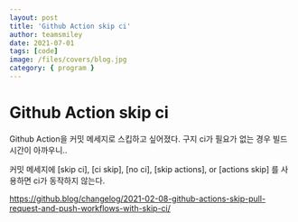 ```yaml
---
layout: post
title: 'Github Action skip ci'
author: teamsmiley
date: 2021-07-01
tags: [code]
image: /files/covers/blog.jpg
category: { program }
---
```


# Github Action skip ci

Github Action을 커밋 메세지로 스킵하고 싶어졌다. 구지 ci가 필요가 없는 경우 빌드시간이 아까우니..

커밋 메세지에 [skip ci], [ci skip], [no ci], [skip actions], or [actions skip] 를 사용하면 ci가 동작하지 않는다.

<https://github.blog/changelog/2021-02-08-github-actions-skip-pull-request-and-push-workflows-with-skip-ci/>
